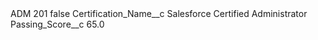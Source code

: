 <?xml version="1.0" encoding="UTF-8"?>
<CustomMetadata xmlns="http://soap.sforce.com/2006/04/metadata" xmlns:xsi="http://www.w3.org/2001/XMLSchema-instance" xmlns:xsd="http://www.w3.org/2001/XMLSchema">
    <label>ADM 201</label>
    <protected>false</protected>
    <values>
        <field>Certification_Name__c</field>
        <value xsi:type="xsd:string">Salesforce Certified Administrator</value>
    </values>
    <values>
        <field>Passing_Score__c</field>
        <value xsi:type="xsd:double">65.0</value>
    </values>
</CustomMetadata>

